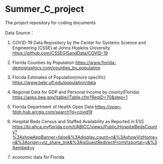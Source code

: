 # Summer_C_project
The project repository for coding documents

Data Source：

1. COVID-19 Data Repository by the Center for Systems Science and Engineering (CSSE) at Johns Hopkins University
https://github.com/CSSEGISandData/COVID-19

2. Florida Counties by Population
https://www.florida-demographics.com/counties_by_population

3. Florida Estimates of Population(more specific)
https://www.bebr.ufl.edu/population/data

4. Regional Data for GDP and Personal Income by county(Florida)
https://apps.bea.gov/itable/iTable.cfm?ReqID=70&step=1

5. Florida Department of Health Open Data
https://open-fdoh.hub.arcgis.com/search?q=covid19

6. Hospital Beds Census and Staffed Availability as Reported in ESS
https://bi.ahca.myflorida.com/t/ABICC/views/Public/HospitalBedsCounty?%3AshowAppBanner=false&%3Adisplay_count=n&%3AshowVizHome=n&%3Aorigin=viz_share_link&%3AisGuestRedirectFromVizportal=y&%3Aembed=y

7. economic data for Florida
